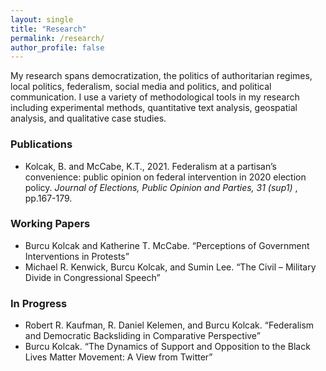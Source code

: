 ```yaml
---
layout: single
title: "Research"
permalink: /research/
author_profile: false
---
```


My research spans democratization, the politics of authoritarian regimes, local politics, federalism, social media and politics, and political communication. I use a variety of methodological tools in my research including experimental methods, quantitative text analysis, geospatial analysis, and qualitative case studies.

### Publications
* Kolcak, B. and McCabe, K.T., 2021. Federalism at a partisan’s convenience: public opinion on federal intervention in 2020 election policy. <i> Journal of Elections, Public Opinion and Parties, 31 (sup1) </i>, pp.167-179.

### Working Papers
*  Burcu Kolcak and Katherine T. McCabe. “Perceptions of Government Interventions in Protests”
* Michael  R. Kenwick,  Burcu  Kolcak,  and  Sumin  Lee. “The  Civil – Military Divide in Congressional Speech”

### In Progress 
* Robert  R. Kaufman, R.  Daniel  Kelemen,  and  Burcu  Kolcak.   “Federalism and Democratic Backsliding in Comparative Perspective”
* Burcu Kolcak. “The Dynamics of Support and Opposition to the Black Lives Matter Movement:  A View from Twitter”